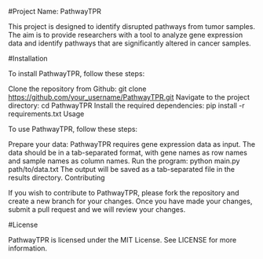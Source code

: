 #Project Name: PathwayTPR

This project is designed to identify disrupted pathways from tumor samples. The aim is to provide researchers with a tool to analyze gene expression data and identify pathways that are significantly altered in cancer samples.

#Installation

To install PathwayTPR, follow these steps:

Clone the repository from Github: git clone https://github.com/your_username/PathwayTPR.git
Navigate to the project directory: cd PathwayTPR
Install the required dependencies: pip install -r requirements.txt
Usage

To use PathwayTPR, follow these steps:

Prepare your data: PathwayTPR requires gene expression data as input. The data should be in a tab-separated format, with gene names as row names and sample names as column names.
Run the program: python main.py path/to/data.txt
The output will be saved as a tab-separated file in the results directory.
Contributing

If you wish to contribute to PathwayTPR, please fork the repository and create a new branch for your changes. Once you have made your changes, submit a pull request and we will review your changes.

#License

PathwayTPR is licensed under the MIT License. See LICENSE for more information.
